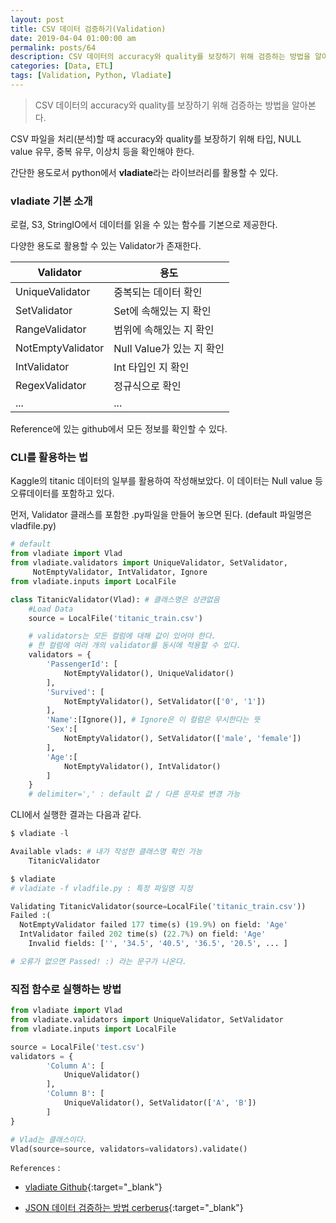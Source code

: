 ```yaml
---
layout: post
title: CSV 데이터 검증하기(Validation)
date: 2019-04-04 01:00:00 am
permalink: posts/64
description: CSV 데이터의 accuracy와 quality를 보장하기 위해 검증하는 방법을 알아본다.
categories: [Data, ETL]
tags: [Validation, Python, Vladiate]
---
```


> CSV 데이터의 accuracy와 quality를 보장하기 위해 검증하는 방법을 알아본다.

CSV 파일을 처리(분석)할 때 accuracy와 quality를 보장하기 위해 타입, NULL value 유무, 중복 유무, 이상치 등을 확인해야 한다.

간단한 용도로서 python에서 **vladiate**라는 라이브러리를 활용할 수 있다. 

### vladiate 기본 소개

로컬, S3, StringIO에서 데이터를 읽을 수 있는 함수를 기본으로 제공한다.

다양한 용도로 활용할 수 있는 Validator가 존재한다.

|Validator       |   용도           |
|----------------|------------------|
|UniqueValidator| 중복되는 데이터 확인  |
|SetValidator| Set에 속해있는 지 확인 |
|RangeValidator| 범위에 속해있는 지 확인 |
|NotEmptyValidator| Null Value가 있는 지 확인 |
|IntValidator| Int 타입인 지 확인 |
|RegexValidator| 정규식으로 확인 |
|  ... | ... |

Reference에 있는 github에서 모든 정보를 확인할 수 있다.

### CLI를 활용하는 법

Kaggle의 titanic 데이터의 일부를 활용하여 작성해보았다. 이 데이터는 Null value 등 오류데이터를 포함하고 있다.

먼저, Validator 클래스를 포함한 .py파일을 만들어 놓으면 된다. (default 파일명은 vladfile.py)

``` python
# default
from vladiate import Vlad
from vladiate.validators import UniqueValidator, SetValidator,
     NotEmptyValidator, IntValidator, Ignore
from vladiate.inputs import LocalFile

class TitanicValidator(Vlad): # 클래스명은 상관없음
    #Load Data
    source = LocalFile('titanic_train.csv')

    # validators는 모든 컬럼에 대해 값이 있어야 한다.
    # 한 컬럼에 여러 개의 validator를 동시에 적용할 수 있다.
    validators = {
        'PassengerId': [
            NotEmptyValidator(), UniqueValidator()
        ],
        'Survived': [
            NotEmptyValidator(), SetValidator(['0', '1'])
        ],
        'Name':[Ignore()], # Ignore은 이 컬럼은 무시한다는 뜻
        'Sex':[
            NotEmptyValidator(), SetValidator(['male', 'female'])
        ],
        'Age':[
            NotEmptyValidator(), IntValidator()
        ]    
    }
    # delimiter=',' : default 값 / 다른 문자로 변경 가능
```

CLI에서 실행한 결과는 다음과 같다.

``` python
$ vladiate -l

Available vlads: # 내가 작성한 클래스명 확인 가능
    TitanicValidator 

$ vladiate 
# vladiate -f vladfile.py : 특정 파일명 지정

Validating TitanicValidator(source=LocalFile('titanic_train.csv'))
Failed :(
  NotEmptyValidator failed 177 time(s) (19.9%) on field: 'Age'
  IntValidator failed 202 time(s) (22.7%) on field: 'Age'
    Invalid fields: ['', '34.5', '40.5', '36.5', '20.5', ... ]

# 오류가 없으면 Passed! :) 라는 문구가 나온다.
```

### 직접 함수로 실행하는 방법

``` python
from vladiate import Vlad
from vladiate.validators import UniqueValidator, SetValidator
from vladiate.inputs import LocalFile

source = LocalFile('test.csv')
validators = {
        'Column A': [
            UniqueValidator()
        ],
        'Column B': [
            UniqueValidator(), SetValidator(['A', 'B'])
        ]
}

# Vlad는 클래스이다.
Vlad(source=source, validators=validators).validate()
```

`References` : 

* [vladiate Github](https://github.com/di/vladiate){:target="_blank"}

* [JSON 데이터 검증하는 방법 cerberus](http://docs.python-cerberus.org/en/stable/usage.html){:target="_blank"}